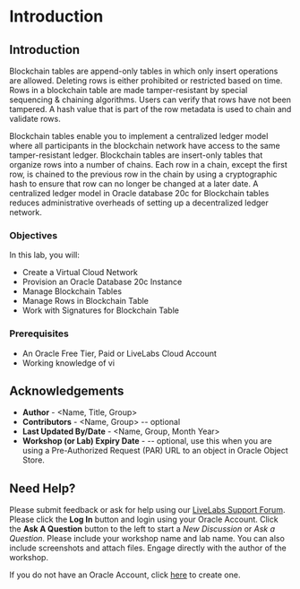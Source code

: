 # Introduction

## Introduction

Blockchain tables are append-only tables in which only insert operations are allowed. Deleting rows is either prohibited or restricted based on time. Rows in a blockchain table are made tamper-resistant by special sequencing & chaining algorithms. Users can verify that rows have not been tampered. A hash value that is part of the row metadata is used to chain and validate rows.

Blockchain tables enable you to implement a centralized ledger model where all participants in the blockchain network have access to the same tamper-resistant ledger. Blockchain tables are insert-only tables that organize rows into a number of chains. Each row in a chain, except the first row, is chained to the previous row in the chain by using a cryptographic hash to ensure that row can no longer be changed at a later date. A centralized ledger model in Oracle database 20c for Blockchain tables reduces administrative overheads of setting up a decentralized ledger network.

### Objectives

In this lab, you will:
* Create a Virtual Cloud Network
* Provision an Oracle Database 20c Instance
* Manage Blockchain Tables
* Manage Rows in Blockchain Table
* Work with Signatures for Blockchain Table

### Prerequisites

* An Oracle Free Tier, Paid or LiveLabs Cloud Account
* Working knowledge of vi


## Acknowledgements
* **Author** - <Name, Title, Group>
* **Contributors** -  <Name, Group> -- optional
* **Last Updated By/Date** - <Name, Group, Month Year>
* **Workshop (or Lab) Expiry Date** - <Month Year> -- optional, use this when you are using a Pre-Authorized Request (PAR) URL to an object in Oracle Object Store.

## Need Help?
Please submit feedback or ask for help using our [LiveLabs Support Forum](https://community.oracle.com/tech/developers/categories/livelabsdiscussions). Please click the **Log In** button and login using your Oracle Account. Click the **Ask A Question** button to the left to start a *New Discussion* or *Ask a Question*.  Please include your workshop name and lab name.  You can also include screenshots and attach files.  Engage directly with the author of the workshop.

If you do not have an Oracle Account, click [here](https://profile.oracle.com/myprofile/account/create-account.jspx) to create one.
